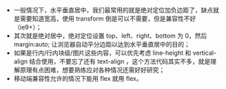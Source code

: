 - 一般情况下，水平垂直居中，我们最常用的就是绝对定位加负边距了，缺点就是需要知道宽高，使用 transform 倒是可以不需要，但是兼容性不好（ie9+）；
- 其次就是绝对居中，绝对定位设置 top、left、right、bottom 为 0，然后 margin:auto; 让浏览器自动平分边距以达到水平垂直居中的目的；
- 如果是行内/行内块级/图片这些内容，可以优先考虑 line-height 和 vertical-align 结合使用，不要忘了还有 text-align ，这个方法代码其实不多，就是理解原理有点困难，想要熟练应对各种情况还需好好研究；
- 移动端兼容性允许的情况下能用 flex 就用 flex。
